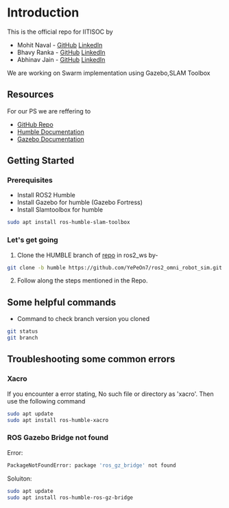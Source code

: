 # Introduction
This is the official repo for IITISOC by 
- Mohit Naval - [GitHub](https://github.com/Mohit-Naval) [LinkedIn](https://www.linkedin.com/in/mohit-naval-39a64b234?utm_source=share&utm_campaign=share_via&utm_content=profile&utm_medium=android_app)
- Bhavy Ranka - [GitHub]() [LinkedIn](https://www.linkedin.com/in/bhavy-ranka-100770321) 
- Abhinav Jain - [GitHub]() [LinkedIn](https://www.linkedin.com/in/abhinav-jain-852534313/)                                                                                                                                                                                               

We are working on Swarm implementation using Gazebo,SLAM Toolbox
## Resources
For our PS we are reffering to 
- [GitHub Repo](https://github.com/YePeOn7/ros2_omni_robot_sim.git)
- [Humble Documentation](https://docs.ros.org/en/humble/index.html)
- [Gazebo Documentation](https://gazebosim.org/docs/fortress/getstarted/)


## Getting Started

### Prerequisites
- Install ROS2 Humble
- Install Gazebo for humble (Gazebo Fortress)
- Install Slamtoolbox for humble
```bash
sudo apt install ros-humble-slam-toolbox
```

### Let's get going
1. Clone the HUMBLE branch of [repo](https://github.com/YePeOn7/ros2_omni_robot_sim.git) in ros2_ws by-
```bash
git clone -b humble https://github.com/YePeOn7/ros2_omni_robot_sim.git
```
2. Follow along the steps mentioned in the Repo.


## Some helpful commands
- Command to check branch version you cloned
```bash
git status
git branch
```


## Troubleshooting some common errors
### Xacro
If you encounter a error stating, No such file or directory as 'xacro'. Then use the following command
```bash
sudo apt update
sudo apt install ros-humble-xacro
```

### ROS Gazebo Bridge not found
Error:
```bash
PackageNotFoundError: package 'ros_gz_bridge' not found
```
Soluiton:
```bash
sudo apt update
sudo apt install ros-humble-ros-gz-bridge
```
